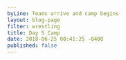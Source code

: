 ```yaml
---
byLine: Teams arrive and camp begins
layout: blog-page
filter: wrestling
title: Day 5 Camp
date: 2018-06-25 00:41:25 -0400
published: false
---
```

